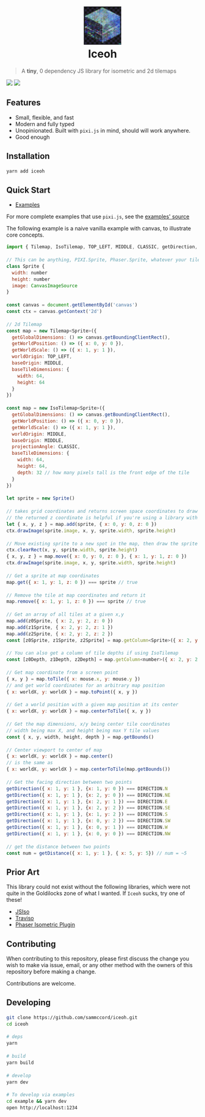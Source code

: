 <h1 align="center">
  <img height="100px" src="example/public/brand.png"><br>
  Iceoh
</h1>

> A **tiny**, 0 dependency JS library for isometric and 2d tilemaps

![](https://img.badgesize.io/sammccord/iceoh/master/dist/index.umd.js.svg)
![](https://img.badgesize.io/sammccord/iceoh/master/dist/index.umd.js.svg?compression=gzip)

## Features

- Small, flexible, and fast
- Modern and fully typed
- Unopinionated. Built with `pixi.js` in mind, should will work anywhere.
- Good enough

## Installation

```sh
yarn add iceoh
```

## Quick Start

- [Examples](https://iceoh.netlify.app)

For more complete examples that use `pixi.js`, see the [examples' source](./example/samples)

The following example is a naive vanilla example with canvas, to illustrate core concepts.
```js
import { Tilemap, IsoTilemap, TOP_LEFT, MIDDLE, CLASSIC, getDirection, DIRECTION, getDistance } from 'iceoh'

// This can be anything, PIXI.Sprite, Phaser.Sprite, whatever your tile object is.
class Sprite {
  width: number
  height: number
  image: CanvasImageSource
}

const canvas = document.getElementById('canvas')
const ctx = canvas.getContext('2d')

// 2d Tilemap
const map = new Tilemap<Sprite>({
  getGlobalDimensions: () => canvas.getBoundingClientRect(),
  getWorldPosition: () => ({ x: 0, y: 0 }),
  getWorldScale: () => ({ x: 1, y: 1 }),
  worldOrigin: TOP_LEFT,
  baseOrigin: MIDDLE,
  baseTileDimensions: {
    width: 64,
    height: 64
  }
})

const map = new IsoTilemap<Sprite>({
  getGlobalDimensions: () => canvas.getBoundingClientRect(),
  getWorldPosition: () => ({ x: 0, y: 0 }),
  getWorldScale: () => ({ x: 1, y: 1 }),
  worldOrigin: MIDDLE,
  baseOrigin: MIDDLE,
  projectionAngle: CLASSIC,
  baseTileDimensions: {
    width: 64,
    height: 64,
    depth: 32 // how many pixels tall is the front edge of the tile
  }
})

let sprite = new Sprite()

// takes grid coordinates and returns screen space coordinates to draw your sprite at
// the returned z coordinate is helpful if you're using a library with depth sorting
let { x, y, z } = map.add(sprite, { x: 0, y: 0, z: 0 })
ctx.drawImage(sprite.image, x, y, sprite.width, sprite.height)

// Move existing sprite to a new spot in the map, then draw the sprite in the new location
ctx.clearRect(x, y, sprite.width, sprite.height)
{ x, y, z } = map.move({ x: 0, y: 0, z: 0 }, { x: 1, y: 1, z: 0 })
ctx.drawImage(sprite.image, x, y, sprite.width, sprite.height)

// Get a sprite at map coordinates
map.get({ x: 1, y: 1, z: 0 }) === sprite // true

// Remove the tile at map coordinates and return it
map.remove({ x: 1, y: 1, z: 0 }) === sprite // true

// Get an array of all tiles at a given x,y
map.add(z0Sprite, { x: 2, y: 2, z: 0 })
map.add(z1Sprite, { x: 2, y: 2, z: 1 })
map.add(z2Sprite, { x: 2, y: 2, z: 2 })
const [z0Sprite, z1Sprite, z2Sprite] = map.getColumn<Sprite>({ x: 2, y: 2 })

// You can also get a column of tile depths if using IsoTilemap
const [z0Depth, z1Depth, z2Depth] = map.getColumn<number>({ x: 2, y: 2 }, map.depthMap)

// Get map coordinate from a screen point
{ x, y } = map.toTile({ x: mouse.x, y: mouse.y })
// and get world coordinates for an arbitrary map position
{ x: worldX, y: worldX } = map.toPoint({ x, y })

// Get a world position with a given map position at its center
{ x: worldX, y: worldX } = map.centerToTile({ x, y })

// Get the map dimensions, x/y being center tile coordinates
// width being max X, and height being max Y tile values
const { x, y, width, height, depth } = map.getBounds()

// Center viewport to center of map
{ x: worldX, y: worldX } = map.center()
// is the same as
{ x: worldX, y: worldX } = map.centerToTile(map.getBounds())

// Get the facing direction between two points
getDirection({ x: 1, y: 1 }, {x: 1, y: 0 }) === DIRECTION.N
getDirection({ x: 1, y: 1 }, {x: 2, y: 0 }) === DIRECTION.NE
getDirection({ x: 1, y: 1 }, {x: 2, y: 1 }) === DIRECTION.E
getDirection({ x: 1, y: 1 }, {x: 2, y: 2 }) === DIRECTION.SE
getDirection({ x: 1, y: 1 }, {x: 1, y: 2 }) === DIRECTION.S
getDirection({ x: 1, y: 1 }, {x: 0, y: 2 }) === DIRECTION.SW
getDirection({ x: 1, y: 1 }, {x: 0, y: 1 }) === DIRECTION.W
getDirection({ x: 1, y: 1 }, {x: 0, y: 0 }) === DIRECTION.NW

// get the distance between two points
const num = getDistance({ x: 1, y: 1 }, { x: 5, y: 5}) // num = ~5

```

## Prior Art

This library could not exist without the following libraries, which were not quite in the Goldilocks zone of what I wanted. If `Iceoh` sucks, try one of these!

- [JSIso](https://jsiso.com/)
- [Traviso](https://github.com/axaq/traviso.js)
- [Phaser Isometric Plugin](http://rotates.org/phaser/iso/)

## Contributing

When contributing to this repository, please first discuss the change you wish to make via issue, email, or any other method with the owners of this repository before making a change.

Contributions are welcome.

## Developing

```sh
git clone https://github.com/sammccord/iceoh.git
cd iceoh

# deps
yarn

# build
yarn build

# develop
yarn dev

# To develop via examples
cd example && yarn dev
open http://localhost:1234
```